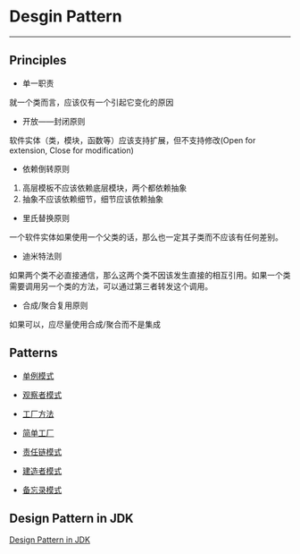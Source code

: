# Desgin Pattern

---
## Principles

* 单一职责

就一个类而言，应该仅有一个引起它变化的原因

* 开放——封闭原则

软件实体（类，模块，函数等）应该支持扩展，但不支持修改(Open for extension, Close for modification)

* 依赖倒转原则

1. 高层模板不应该依赖底层模块，两个都依赖抽象
2. 抽象不应该依赖细节，细节应该依赖抽象

* 里氏替换原则

一个软件实体如果使用一个父类的话，那么也一定其子类而不应该有任何差别。

* 迪米特法则

如果两个类不必直接通信，那么这两个类不因该发生直接的相互引用。如果一个类需要调用另一个类的方法，可以通过第三者转发这个调用。

* 合成/聚合复用原则

如果可以，应尽量使用合成/聚合而不是集成

## Patterns

* [单例模式](Singleton.md)

* [观察者模式](Observe.md)

* [工厂方法](Factory.md)

* [简单工厂](SimpleFactory.md)

* [责任链模式](ChainofReponsibility.md)

* [建造者模式](Builder.md)

* [备忘录模式](Memento.md)



## Design Pattern in JDK
[Design Pattern in JDK](https://stackoverflow.com/questions/1673841/examples-of-gof-design-patterns-in-javas-core-libraries)
